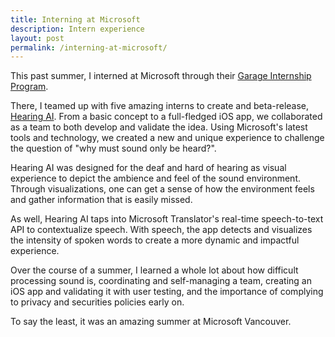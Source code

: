 ```yaml
---
title: Interning at Microsoft
description: Intern experience
layout: post
permalink: /interning-at-microsoft/
---
```


This past summer, I interned at Microsoft through their 
[Garage Internship Program](https://mcec.microsoft.ca/internships/).

There, I teamed up with five amazing interns to create and 
beta-release, [Hearing AI](https://aka.ms/hearingai). 
From a basic concept to a full-fledged iOS app, we collaborated 
as a team to both develop and validate the idea. Using Microsoft's
latest tools and technology, we created a new and unique experience 
to challenge the question of "why must sound only be heard?".

Hearing AI was designed for the deaf and hard of hearing as
visual experience to depict the ambience and feel of the sound 
environment. Through visualizations, one can get a sense of
how the environment feels and gather information that is easily
missed.

As well, Hearing AI taps into Microsoft Translator's real-time
speech-to-text API to contextualize speech. With speech,
the app detects and visualizes the intensity of spoken words to
create a more dynamic and impactful experience. 

Over the course of a summer, I learned a whole lot about how
difficult processing sound is, coordinating and self-managing a team,
creating an iOS app and validating it with user testing, and the
importance of complying to privacy and securities policies early on.

To say the least, it was an amazing summer at Microsoft Vancouver.
